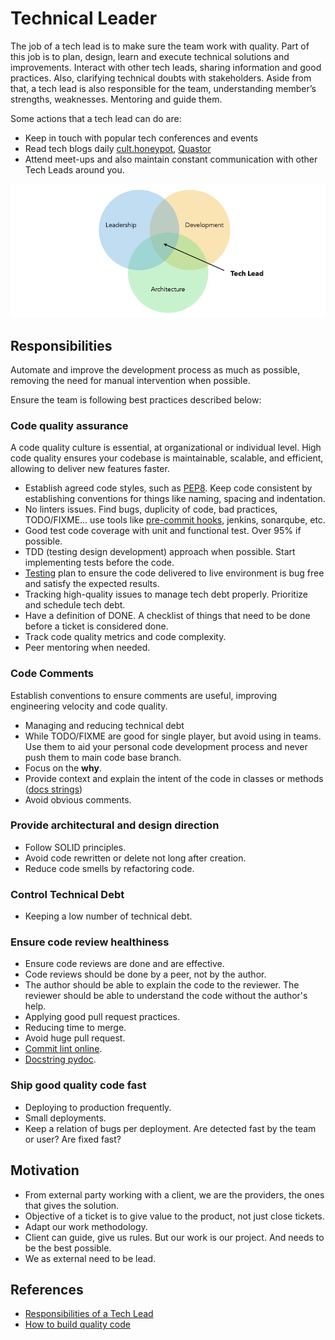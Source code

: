 # Technical Leader

The job of a tech lead is to make sure the team work with quality. Part of this
job is to plan, design, learn and execute technical solutions and improvements.
Interact with other tech leads, sharing information and good practices. Also,
clarifying technical doubts with stakeholders. Aside from that, a tech lead is
also responsible for the team, understanding member’s strengths, weaknesses.
Mentoring and guide them.

Some actions that a tech lead can do are:

- Keep in touch with popular tech conferences and events
- Read tech blogs daily [cult.honeypot](https://cult.honeypot.io/),
  [Quastor](https://www.quastor.org/)
- Attend meet-ups and also maintain constant communication with other Tech Leads
  around you.

![Tech Lead](../assets/img/tech-lead.png)

## Responsibilities

Automate and improve the development process as much as possible, removing the
need for manual intervention when possible.

Ensure the team is following best practices described below:

### Code quality assurance

A code quality culture is essential, at organizational or individual level. High
code quality ensures your codebase is maintainable, scalable, and efficient,
allowing to deliver new features faster.

- Establish agreed code styles, such as
  [PEP8](https://peps.python.org/pep-0008/). Keep code consistent by
  establishing conventions for things like naming, spacing and indentation.
- No linters issues. Find bugs, duplicity of code, bad practices, TODO/FIXME...
  use tools like [pre-commit hooks](https://pre-commit.com/hooks.html), jenkins,
  sonarqube, etc.
- Good test code coverage with unit and functional test. Over 95% if possible.
- TDD (testing design development) approach when possible. Start implementing
  tests before the code.
- [Testing](../utils/testing.md) plan to ensure the code delivered to live
  environment is bug free and satisfy the expected results.
- Tracking high-quality issues to manage tech debt properly. Prioritize and
  schedule tech debt.
- Have a definition of DONE. A checklist of things that need to be done before a
  ticket is considered done.
- Track code quality metrics and code complexity.
- Peer mentoring when needed.

### Code Comments

Establish conventions to ensure comments are useful, improving engineering
velocity and code quality.

- Managing and reducing technical debt
- While TODO/FIXME are good for single player, but avoid using in teams. Use
  them to aid your personal code development process and never push them to main
  code base branch.
- Focus on the **why**.
- Provide context and explain the intent of the code in classes or methods
  ([docs strings](https://sphinxcontrib-napoleon.readthedocs.io/en/latest/example_google.html))
- Avoid obvious comments.

### Provide architectural and design direction

- Follow SOLID principles.
- Avoid code rewritten or delete not long after creation.
- Reduce code smells by refactoring code.

### Control Technical Debt

- Keeping a low number of technical debt.

### Ensure code review healthiness

- Ensure code reviews are done and are effective.
- Code reviews should be done by a peer, not by the author.
- The author should be able to explain the code to the reviewer. The reviewer
  should be able to understand the code without the author's help.
- Applying good pull request practices.
- Reducing time to merge.
- Avoid huge pull request.
- [Commit lint online](https://commitlint.io/).
- [Docstring pydoc](https://www.datacamp.com/tutorial/docstrings-python).

### Ship good quality code fast

- Deploying to production frequently.
- Small deployments.
- Keep a relation of bugs per deployment. Are detected fast by the team or user?
  Are fixed fast?

## Motivation

- From external party working with a client, we are the providers, the ones that
  gives the solution.
- Objective of a ticket is to give value to the product, not just close tickets.
- Adapt our work methodology.
- Client can guide, give us rules. But our work is our project. And needs to be
  the best possible.
- We as external need to be lead.

## References

- [Responsibilities of a Tech Lead](https://sourcelevel.io/blog/5-responsibilities-of-a-tech-lead-and-17-metrics-to-track-their-performance)
- [How to build quality code](https://stepsize.com/blog/how-to-build-a-culture-of-code-quality)
